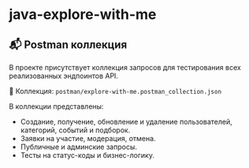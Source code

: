 # java-explore-with-me
## 📬 Postman коллекция

В проекте присутствует коллекция запросов для тестирования всех реализованных эндпоинтов API.

🧪 Коллекция: `postman/explore-with-me.postman_collection.json`

В коллекции представлены:
- Создание, получение, обновление и удаление пользователей, категорий, событий и подборок.
- Заявки на участие, модерация, отмена.
- Публичные и админские запросы.
- Тесты на статус-коды и бизнес-логику.